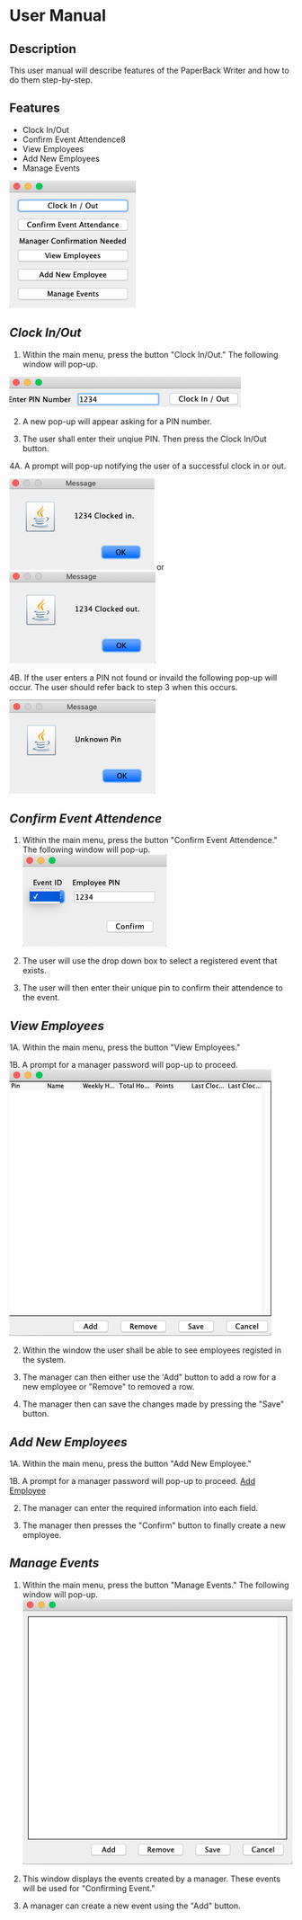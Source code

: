# User Manual

## **Description**

This user manual will describe features of the PaperBack Writer and how to do them step-by-step.

## **Features**
- Clock In/Out
- Confirm Event Attendence8
- View Employees
- Add New Employees
- Manage Events

![Main Menu](MainMenu.png)  

## *Clock In/Out*
1. Within the main menu, press the button "Clock In/Out." The following window will pop-up.

![ClockInOut](ClockInOut.png)  

2. A new pop-up will appear asking for a PIN number.

3. The user shall enter their unqiue PIN. Then press the Clock In/Out button.

4A. A prompt will pop-up notifying the user of a successful clock in or out.

![ClockIn](ClockedIn.png)  or   ![ClockOut](ClockedOut.png)  

4B. If the user enters a PIN not found or invaild the following pop-up will occur. The user should refer back to step 3 when this occurs.

![Invaild Pin](PinNotFound.png)  

## *Confirm Event Attendence*
1. Within the main menu, press the button "Confirm Event Attendence." The following window will pop-up.
![Confirm Event](EventAttendence.png)  

2. The user will use the drop down box to select a registered event that exists.

3. The user will then enter their unique pin to confirm their attendence to the event.

## *View Employees*
1A. Within the main menu, press the button "View Employees." 

1B. A prompt for a manager password will pop-up to proceed.
![View Employees](ViewEmployee.png)


2. Within the window the user shall be able to see employees registed in the system.

3. The manager can then either use the 'Add" button to add a row for a new employee or "Remove" to removed a row.

4. The manager then can save the changes made by pressing the "Save" button.

## *Add New Employees*
1A. Within the main menu, press the button "Add New Employee." 

1B. A prompt for a manager password will pop-up to proceed.
[Add Employee](AddEmployee.png)

2. The manager can enter the required information into each field.

3. The manager then presses the "Confirm" button to finally create a new employee.

## *Manage Events*
1. Within the main menu, press the button "Manage Events." The following window will pop-up.
![Manage Events](ManageEvents.png)

2. This window displays the events created by a manager. These events will be used for "Confirming Event."

3. A manager can create a new event using the "Add" button.
